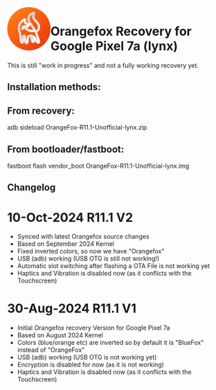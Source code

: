 <img src="https://github.com/Sanju0910/Sanju0910/blob/main/images/of_logo.png" width=100 height=100 align="left" />  

# Orangefox Recovery for Google Pixel 7a (lynx)

This is still "work in progress" and not a fully working recovery yet.
  
## Installation methods:

## From recovery:
adb sideload OrangeFox-R11.1-Unofficial-lynx.zip

## From bootloader/fastboot:
fastboot flash vendor_boot OrangeFox-R11.1-Unofficial-lynx.img

## Changelog

# 10-Oct-2024 R11.1 V2
  -  Synced with latest Orangefox source changes
  -  Based on September 2024 Kernel
  -  Fixed inverted colors, so now we have "Orangefox"
  -  USB (adb) working (USB OTG is still not working!)
  -  Automatic slot switching after flashing a OTA File is not working yet
  -  Haptics and Vibration is disabled now (as it conflicts with the Touchscreen)

# 30-Aug-2024 R11.1 V1
  -  Initial Orangefox recovery Version for Google Pixel 7a
  -  Based on August 2024 Kernel
  -  Colors (blue/orange etc) are inverted so by default it is "BlueFox" instead of "OrangeFox"
  -  USB (adb) working (USB OTG is not working yet)
  -  Encryption is disabled for now (as it is not working)
  -  Haptics and Vibration is disabled now (as it conflicts with the Touchscreen)

